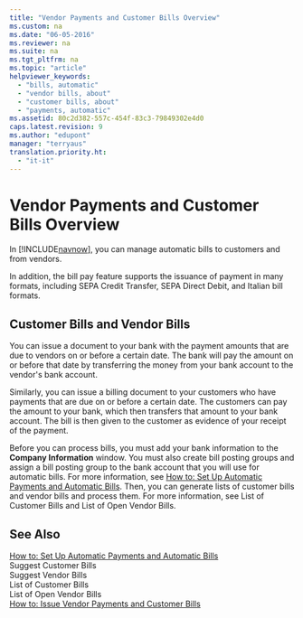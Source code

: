 ```yaml
---
title: "Vendor Payments and Customer Bills Overview"
ms.custom: na
ms.date: "06-05-2016"
ms.reviewer: na
ms.suite: na
ms.tgt_pltfrm: na
ms.topic: "article"
helpviewer_keywords: 
  - "bills, automatic"
  - "vendor bills, about"
  - "customer bills, about"
  - "payments, automatic"
ms.assetid: 80c2d382-557c-454f-83c3-79849302e4d0
caps.latest.revision: 9
ms.author: "edupont"
manager: "terryaus"
translation.priority.ht: 
  - "it-it"
---
```

# Vendor Payments and Customer Bills Overview
In [!INCLUDE[navnow](../../ApplicationDesign/includes/navnow_md.md)], you can manage automatic bills to customers and from vendors.  
  
 In addition, the bill pay feature supports the issuance of payment in many formats, including SEPA Credit Transfer, SEPA Direct Debit, and Italian bill formats.  
  
## Customer Bills and Vendor Bills  
 You can issue a document to your bank with the payment amounts that are due to vendors on or before a certain date. The bank will pay the amount on or before that date by transferring the money from your bank account to the vendor's bank account.  
  
 Similarly, you can issue a billing document to your customers who have payments that are due on or before a certain date. The customers can pay the amount to your bank, which then transfers that amount to your bank account. The bill is then given to the customer as evidence of your receipt of the payment.  
  
 Before you can process bills, you must add your bank information to the **Company Information** window. You must also create bill posting groups and assign a bill posting group to the bank account that you will use for automatic bills. For more information, see [How to: Set Up Automatic Payments and Automatic Bills](../../LocalFunctionalityForMicrosoftDynamicsNav2016/Italy/how-to-set-up-automatic-payments-and-automatic-bills.md). Then, you can generate lists of customer bills and vendor bills and process them. For more information, see List of Customer Bills and List of Open Vendor Bills.  
  
## See Also  
 [How to: Set Up Automatic Payments and Automatic Bills](../../LocalFunctionalityForMicrosoftDynamicsNav2016/Italy/how-to-set-up-automatic-payments-and-automatic-bills.md)   
 Suggest Customer Bills   
 Suggest Vendor Bills   
 List of Customer Bills   
 List of Open Vendor Bills   
 [How to: Issue Vendor Payments and Customer Bills](../../LocalFunctionalityForMicrosoftDynamicsNav2016/Italy/how-to-issue-vendor-payments-and-customer-bills.md)